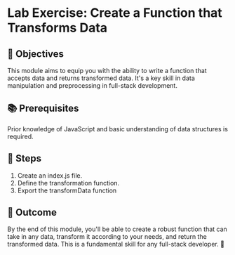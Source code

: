 # Lab Exercise: Create a Function that Transforms Data

## 🎯 Objectives
This module aims to equip you with the ability to write a function that accepts data and returns transformed data. It's a key skill in data manipulation and preprocessing in full-stack development.

## 📚 Prerequisites
Prior knowledge of JavaScript and basic understanding of data structures is required.

## 🚀 Steps

1. Create an index.js file.
2. Define the transformation function.
3. Export the transformData function 

## 🎁 Outcome

By the end of this module, you'll be able to create a robust function that can take in any data, transform it according to your needs, and return the transformed data. This is a fundamental skill for any full-stack developer. 🚀
